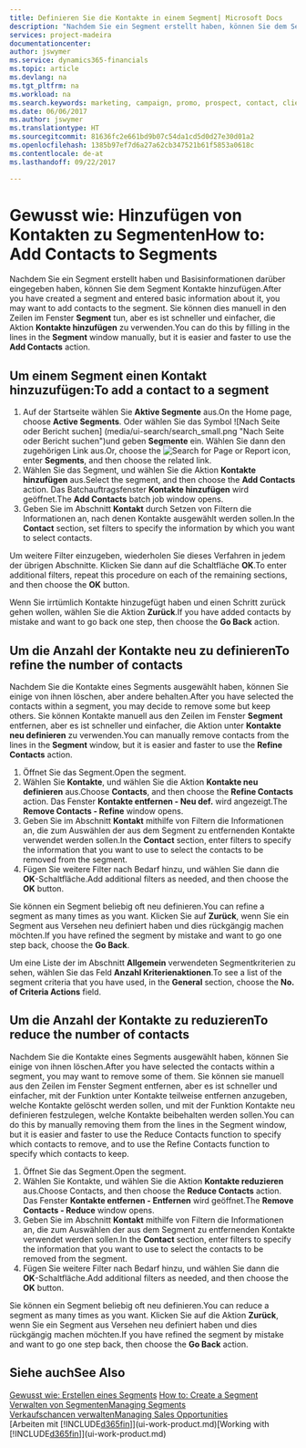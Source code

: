 ```yaml
---
title: Definieren Sie die Kontakte in einem Segment| Microsoft Docs
description: "Nachdem Sie ein Segment erstellt haben, können Sie dem Segment Kontakte zum Beispiel als Teil der bestimmte Kunden oder der Clients einer Werbekampagnezielgruppenadressierung hinzufügen."
services: project-madeira
documentationcenter: 
author: jswymer
ms.service: dynamics365-financials
ms.topic: article
ms.devlang: na
ms.tgt_pltfrm: na
ms.workload: na
ms.search.keywords: marketing, campaign, promo, prospect, contact, client, customer
ms.date: 06/06/2017
ms.author: jswymer
ms.translationtype: HT
ms.sourcegitcommit: 81636fc2e661bd9b07c54da1cd5d0d27e30d01a2
ms.openlocfilehash: 1385b97ef7d6a27a62cb347521b61f5853a0618c
ms.contentlocale: de-at
ms.lasthandoff: 09/22/2017

---
```

# <a name="how-to-add-contacts-to-segments"></a><span data-ttu-id="bc2ca-103">Gewusst wie: Hinzufügen von Kontakten zu Segmenten</span><span class="sxs-lookup"><span data-stu-id="bc2ca-103">How to: Add Contacts to Segments</span></span>
<span data-ttu-id="bc2ca-104">Nachdem Sie ein Segment erstellt haben und Basisinformationen darüber eingegeben haben, können Sie dem Segment Kontakte hinzufügen.</span><span class="sxs-lookup"><span data-stu-id="bc2ca-104">After you have created a segment and entered basic information about it, you may want to add contacts to the segment.</span></span> <span data-ttu-id="bc2ca-105">Sie können dies manuell in den Zeilen im Fenster **Segment** tun, aber es ist schneller und einfacher, die Aktion **Kontakte hinzufügen** zu verwenden.</span><span class="sxs-lookup"><span data-stu-id="bc2ca-105">You can do this by filling in the lines in the **Segment** window manually, but it is easier and faster to use the **Add Contacts** action.</span></span>

## <a name="to-add-a-contact-to-a-segment"></a><span data-ttu-id="bc2ca-106">Um einem Segment einen Kontakt hinzuzufügen:</span><span class="sxs-lookup"><span data-stu-id="bc2ca-106">To add a contact to a segment</span></span>
1. <span data-ttu-id="bc2ca-107">Auf der Startseite wählen Sie **Aktive Segmente** aus.</span><span class="sxs-lookup"><span data-stu-id="bc2ca-107">On the Home page, choose **Active Segments**.</span></span> <span data-ttu-id="bc2ca-108">Oder wählen Sie das Symbol ![Nach Seite oder Bericht suchen] (media/ui-search/search_small.png "Nach Seite oder Bericht suchen")und geben **Segmente** ein. Wählen Sie dann den zugehörigen Link aus.</span><span class="sxs-lookup"><span data-stu-id="bc2ca-108">Or, choose the ![Search for Page or Report](media/ui-search/search_small.png "Search for Page or Report icon") icon, enter **Segments**, and then choose the related link.</span></span>  
2. <span data-ttu-id="bc2ca-109">Wählen Sie das Segment, und wählen Sie die Aktion **Kontakte hinzufügen** aus.</span><span class="sxs-lookup"><span data-stu-id="bc2ca-109">Select the segment, and then choose the **Add Contacts** action.</span></span> <span data-ttu-id="bc2ca-110">Das Batchauftragsfenster **Kontakte hinzufügen** wird geöffnet.</span><span class="sxs-lookup"><span data-stu-id="bc2ca-110">The **Add Contacts** batch job window opens.</span></span>
3. <span data-ttu-id="bc2ca-111">Geben Sie im Abschnitt **Kontakt** durch Setzen von Filtern die Informationen an, nach denen Kontakte ausgewählt werden sollen.</span><span class="sxs-lookup"><span data-stu-id="bc2ca-111">In the **Contact** section, set filters to specify the information by which you want to select contacts.</span></span>

<span data-ttu-id="bc2ca-112">Um weitere Filter einzugeben, wiederholen Sie dieses Verfahren in jedem der übrigen Abschnitte. Klicken Sie dann auf die Schaltfläche **OK**.</span><span class="sxs-lookup"><span data-stu-id="bc2ca-112">To enter additional filters, repeat this procedure on each of the remaining sections, and then choose the **OK** button.</span></span>

<span data-ttu-id="bc2ca-113">Wenn Sie irrtümlich Kontakte hinzugefügt haben und einen Schritt zurück gehen wollen, wählen Sie die Aktion **Zurück**.</span><span class="sxs-lookup"><span data-stu-id="bc2ca-113">If you have added contacts by mistake and want to go back one step, then choose the **Go Back** action.</span></span>

## <a name="to-refine-the-number-of-contacts"></a><span data-ttu-id="bc2ca-114">Um die Anzahl der Kontakte neu zu definieren</span><span class="sxs-lookup"><span data-stu-id="bc2ca-114">To refine the number of contacts</span></span>
<span data-ttu-id="bc2ca-115">Nachdem Sie die Kontakte eines Segments ausgewählt haben, können Sie einige von ihnen löschen, aber andere behalten.</span><span class="sxs-lookup"><span data-stu-id="bc2ca-115">After you have selected the contacts within a segment, you may decide to remove some but keep others.</span></span> <span data-ttu-id="bc2ca-116">Sie können Kontakte manuell aus den Zeilen im Fenster **Segment** entfernen, aber es ist schneller und einfacher, die Aktion unter **Kontakte neu definieren** zu verwenden.</span><span class="sxs-lookup"><span data-stu-id="bc2ca-116">You can manually remove contacts from the lines in the **Segment** window, but it is easier and faster to use the **Refine Contacts** action.</span></span>

1. <span data-ttu-id="bc2ca-117">Öffnet Sie das Segment.</span><span class="sxs-lookup"><span data-stu-id="bc2ca-117">Open the segment.</span></span>
2. <span data-ttu-id="bc2ca-118">Wählen Sie **Kontakte**, und wählen Sie die Aktion **Kontakte neu definieren** aus.</span><span class="sxs-lookup"><span data-stu-id="bc2ca-118">Choose **Contacts**, and then choose the **Refine Contacts** action.</span></span> <span data-ttu-id="bc2ca-119">Das Fenster **Kontakte entfernen - Neu def.** wird angezeigt.</span><span class="sxs-lookup"><span data-stu-id="bc2ca-119">The **Remove Contacts - Refine** window opens.</span></span>
3. <span data-ttu-id="bc2ca-120">Geben Sie im Abschnitt **Kontakt** mithilfe von Filtern die Informationen an, die zum Auswählen der aus dem Segment zu entfernenden Kontakte verwendet werden sollen.</span><span class="sxs-lookup"><span data-stu-id="bc2ca-120">In the **Contact** section, enter filters to specify the information that you want to use to select the contacts to be removed from the segment.</span></span>
4. <span data-ttu-id="bc2ca-121">Fügen Sie weitere Filter nach Bedarf hinzu, und wählen Sie dann die **OK**-Schaltfläche.</span><span class="sxs-lookup"><span data-stu-id="bc2ca-121">Add additional filters as needed, and then choose the **OK** button.</span></span>

<span data-ttu-id="bc2ca-122">Sie können ein Segment beliebig oft neu definieren.</span><span class="sxs-lookup"><span data-stu-id="bc2ca-122">You can refine a segment as many times as you want.</span></span> <span data-ttu-id="bc2ca-123">Klicken Sie auf **Zurück**, wenn Sie ein Segment aus Versehen neu definiert haben und dies rückgängig machen möchten.</span><span class="sxs-lookup"><span data-stu-id="bc2ca-123">If you have refined the segment by mistake and want to go one step back, choose the **Go Back**.</span></span>

<span data-ttu-id="bc2ca-124">Um eine Liste der im Abschnitt **Allgemein** verwendeten Segmentkriterien zu sehen, wählen Sie das Feld **Anzahl Kriterienaktionen**.</span><span class="sxs-lookup"><span data-stu-id="bc2ca-124">To see a list of the segment criteria that you have used, in the **General** section, choose the **No. of Criteria Actions** field.</span></span>

## <a name="to-reduce-the-number-of-contacts"></a><span data-ttu-id="bc2ca-125">Um die Anzahl der Kontakte zu reduzieren</span><span class="sxs-lookup"><span data-stu-id="bc2ca-125">To reduce the number of contacts</span></span>
<span data-ttu-id="bc2ca-126">Nachdem Sie die Kontakte eines Segments ausgewählt haben, können Sie einige von ihnen löschen.</span><span class="sxs-lookup"><span data-stu-id="bc2ca-126">After you have selected the contacts within a segment, you may want to remove some of them.</span></span> <span data-ttu-id="bc2ca-127">Sie können sie manuell aus den Zeilen im Fenster Segment entfernen, aber es ist schneller und einfacher, mit der Funktion unter Kontakte teilweise entfernen anzugeben, welche Kontakte gelöscht werden sollen, und mit der Funktion Kontakte neu definieren festzulegen, welche Kontakte beibehalten werden sollen.</span><span class="sxs-lookup"><span data-stu-id="bc2ca-127">You can do this by manually removing them from the lines in the Segment window, but it is easier and faster to use the Reduce Contacts function to specify which contacts to remove, and to use the Refine Contacts function to specify which contacts to keep.</span></span>

1. <span data-ttu-id="bc2ca-128">Öffnet Sie das Segment.</span><span class="sxs-lookup"><span data-stu-id="bc2ca-128">Open the segment.</span></span>
2. <span data-ttu-id="bc2ca-129">Wählen Sie Kontakte, und wählen Sie die Aktion **Kontakte reduzieren** aus.</span><span class="sxs-lookup"><span data-stu-id="bc2ca-129">Choose Contacts, and then choose the **Reduce Contacts** action.</span></span> <span data-ttu-id="bc2ca-130">Das Fenster **Kontakte entfernen - Entfernen** wird geöffnet.</span><span class="sxs-lookup"><span data-stu-id="bc2ca-130">The **Remove Contacts - Reduce** window opens.</span></span>
3. <span data-ttu-id="bc2ca-131">Geben Sie im Abschnitt **Kontakt** mithilfe von Filtern die Informationen an, die zum Auswählen der aus dem Segment zu entfernenden Kontakte verwendet werden sollen.</span><span class="sxs-lookup"><span data-stu-id="bc2ca-131">In the **Contact** section, enter filters to specify the information that you want to use to select the contacts to be removed from the segment.</span></span>
4. <span data-ttu-id="bc2ca-132">Fügen Sie weitere Filter nach Bedarf hinzu, und wählen Sie dann die **OK**-Schaltfläche.</span><span class="sxs-lookup"><span data-stu-id="bc2ca-132">Add additional filters as needed, and then choose the **OK** button.</span></span>

<span data-ttu-id="bc2ca-133">Sie können ein Segment beliebig oft neu definieren.</span><span class="sxs-lookup"><span data-stu-id="bc2ca-133">You can reduce a segment as many times as you want.</span></span> <span data-ttu-id="bc2ca-134">Klicken Sie auf die Aktion **Zurück**, wenn Sie ein Segment aus Versehen neu definiert haben und dies rückgängig machen möchten.</span><span class="sxs-lookup"><span data-stu-id="bc2ca-134">If you have refined the segment by mistake and want to go one step back, then choose the **Go Back** action.</span></span>

## <a name="see-also"></a><span data-ttu-id="bc2ca-135">Siehe auch</span><span class="sxs-lookup"><span data-stu-id="bc2ca-135">See Also</span></span>
<span data-ttu-id="bc2ca-136">[Gewusst wie: Erstellen eines Segments](marketing-how-create-segment.md) </span><span class="sxs-lookup"><span data-stu-id="bc2ca-136">[How to: Create a Segment](marketing-how-create-segment.md) </span></span>  
[<span data-ttu-id="bc2ca-137">Verwalten von Segmenten</span><span class="sxs-lookup"><span data-stu-id="bc2ca-137">Managing Segments</span></span>](marketing-segments.md)  
[<span data-ttu-id="bc2ca-138">Verkaufschancen verwalten</span><span class="sxs-lookup"><span data-stu-id="bc2ca-138">Managing Sales Opportunities</span></span>](marketing-manage-sales-opportunities.md)  
<span data-ttu-id="bc2ca-139">[Arbeiten mit [!INCLUDE[d365fin](includes/d365fin_md.md)]](ui-work-product.md)</span><span class="sxs-lookup"><span data-stu-id="bc2ca-139">[Working with [!INCLUDE[d365fin](includes/d365fin_md.md)]](ui-work-product.md)</span></span>  

